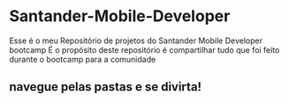 # Santander-Mobile-Developer
Esse é o meu Repositório de projetos do Santander Mobile Developer bootcamp 
É o propósito deste repositório é compartilhar tudo que foi feito durante o bootcamp para a comunidade 
## navegue pelas pastas e se divirta!

